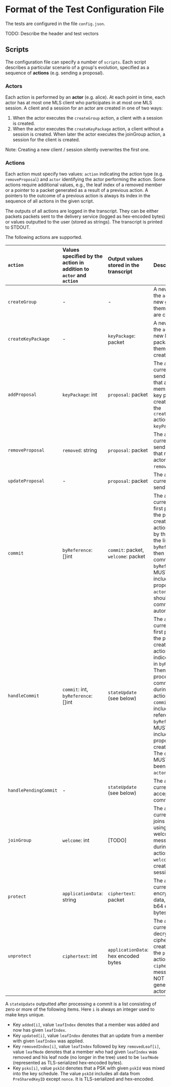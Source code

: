 Format of the Test Configuration File
=====================================

The tests are configured in the file `config.json`.

TODO: Describe the header and test vectors

## Scripts

The configuration file can specify a number of `scripts`. Each script describes a particular scenario of a group's evolution, specified as a sequence of **actions** (e.g. sending a proposal).

### Actors
Each action is performed by an **actor** (e.g. alice). At each point in time, each actor has at most one MLS client who participates in at most one MLS session. A client and a session for an actor are created in one of two ways:

1. When the actor executes the `createGroup` action, a client with a session is created.
2. When the actor executes the `createKeyPackage` action, a client without a session is created. When later the actor executes the joinGroup action, a session for the client is created.

Note: Creating a new client / session silently overwrites the first one.


### Actions

Each action must specify two values: `action` indicating the action type (e.g. `removeProposal`) and `actor` identifying the actor performing the action. Some actions require additional values, e.g., the leaf index of a removed member or a pointer to a packet generated as a result of a previous action. A pointers to the outcome of a previous action is always its index in the sequence of all actions in the given script.

The outputs of all actions are logged in the transcript. They can be either packets packets sent to the delivery service (logged as hex-encoded bytes) or values outputted to the user (stored as strings). The transcript is printed to STDOUT.

The following actions are supported.


| `action`             | Values specified by the action in addition to `actor` and `action` | Output values stored in the transcript | Description                                       |
|:---------------------|:-------------------------------------------|:------------------------------|:--------------------------------------------------|
| `createGroup`        | -                                          | -                             | A new client for the `actor` and a new group with themselves in it are created.      |
| `createKeyPackage`   | -                                          | `keyPackage`: packet                   | A new client for the `actor` and a new key package for them are created.      |
| `addProposal`        | `keyPackage`: int                          | `proposal`: packet               | The `actor`’s current client sends a proposal that adds a member with the key package created during the `createKeyPackage` action with index `keyPackage`. |
| `removeProposal`     | `removed`: string                          | `proposal`: packet               | The `actor`’s current client sends a proposal that removes the actor indicated in `removed`. |
| `updateProposal`     | -                                          | `proposal`: packet               | The `actor`’s current client sends an update. |
| `commit`             | `byReference`: []int                       | `commit`: packet, `welcome`: packet | The `actor`’s current client first processes the proposals created during actions identified by the indices in the list `byReference` and then they send a commit. The `byReference` list MUST NOT include proposals from `actor` (those should be committed automatically). |
| `handleCommit`       | `commit`: int, `byReference`: []int        | `stateUpdate` (see below)                  | The `actor`’s current client first processes the proposals created during actions with indices specified in `byReference`. Then it processes the commit created during the `commit` action with index `commit` which includes them by reference. The `byReference` list MUST NOT include proposals created by `actor`. The `commit` MUST NOT have been created by `actor`.
| `handlePendingCommit`| -                                          | `stateUpdate` (see below)                  | The `actor`’s current client accepts the commit it sent. |
| `joinGroup`          | `welcome`: int                        | [TODO]                        | The `actor`’s current client joins the group using the welcome message created during the `commit` action index `welcome`. This creates a new session.
| `protect`            | `applicationData`: string                  | `ciphertext`: packet             | The `actor`’s current client encrypts given data, given as b64 encoded bytes. |
| `unprotect`          | `ciphertext`: int                          | `applicationData`: hex encoded bytes              | The `actor`’s current client decrypts the ciphertext created during the `protect` action with index `ciphertext`. The message MUST NOT have been generated by the actor. |

A `stateUpdate` outputted after processing a commit is a list consisting of zero or more of the following items. Here `i` is always an integer used to make keys unique.

* Key `added[i]`, value `leafIndex` denotes that a member was added and now has given `leafIndex`.
* Key `updated[i]`, value `leafIndex` denotes that an update from a member with given `leafIndex` was applied.
* Key `removedIndex[i]`, value `leafIndex` followed by key `removedLeaf[i]`, value `leafNode` denotes that a member who had given `leafIndex` was removed and his leaf node (no longer in the tree) used to be `leafNode` (represented as TLS-serialized hex-encoded bytes).
* Key `psks[i]`, value `pskId` denotes that a PSK with given `pskId` was mixed into the key schedule. The value `pskId` includes all data from `PreSharedKeyID` except `nonce`. It is TLS-serialized and hex-encoded.






